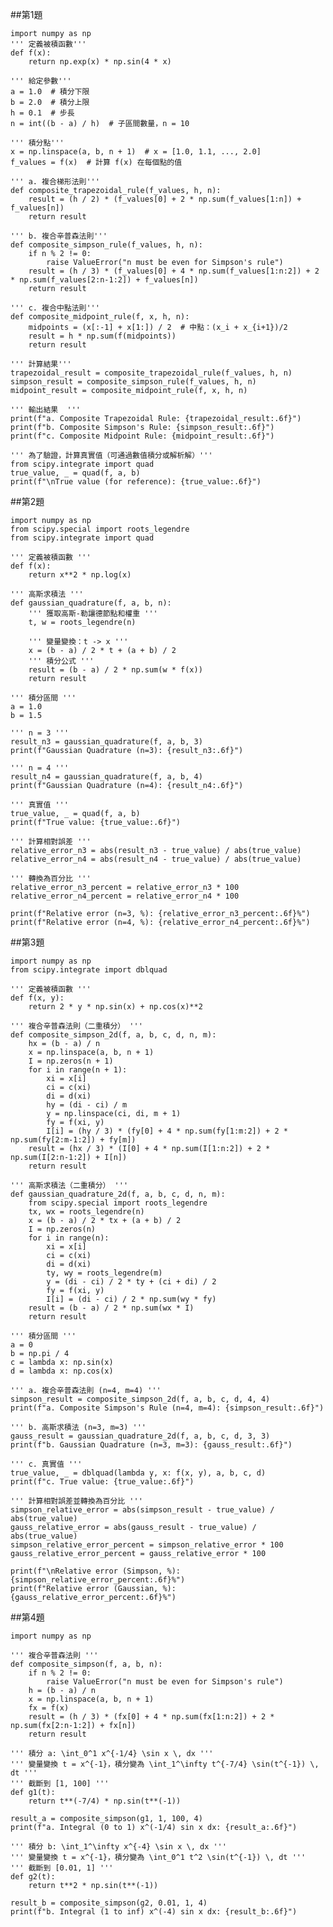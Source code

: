 ##第1題

    import numpy as np 
    ''' 定義被積函數'''    
    def f(x): 
        return np.exp(x) * np.sin(4 * x) 
    
    ''' 給定參數'''  
    a = 1.0  # 積分下限    
    b = 2.0  # 積分上限    
    h = 0.1  # 步長    
    n = int((b - a) / h)  # 子區間數量，n = 10    
    
    ''' 積分點'''  
    x = np.linspace(a, b, n + 1)  # x = [1.0, 1.1, ..., 2.0]    
    f_values = f(x)  # 計算 f(x) 在每個點的值    
    
    ''' a. 複合梯形法則'''   
    def composite_trapezoidal_rule(f_values, h, n):    
        result = (h / 2) * (f_values[0] + 2 * np.sum(f_values[1:n]) + f_values[n])    
        return result    
    
    ''' b. 複合辛普森法則'''  
    def composite_simpson_rule(f_values, h, n):    
        if n % 2 != 0:    
            raise ValueError("n must be even for Simpson's rule")    
        result = (h / 3) * (f_values[0] + 4 * np.sum(f_values[1:n:2]) + 2 * np.sum(f_values[2:n-1:2]) + f_values[n])    
        return result    
    
    ''' c. 複合中點法則'''  
    def composite_midpoint_rule(f, x, h, n):    
        midpoints = (x[:-1] + x[1:]) / 2  # 中點：(x_i + x_{i+1})/2    
        result = h * np.sum(f(midpoints))    
        return result    
    
    ''' 計算結果'''  
    trapezoidal_result = composite_trapezoidal_rule(f_values, h, n)    
    simpson_result = composite_simpson_rule(f_values, h, n)    
    midpoint_result = composite_midpoint_rule(f, x, h, n)    
    
    ''' 輸出結果  '''
    print(f"a. Composite Trapezoidal Rule: {trapezoidal_result:.6f}")    
    print(f"b. Composite Simpson's Rule: {simpson_result:.6f}")    
    print(f"c. Composite Midpoint Rule: {midpoint_result:.6f}")    
    
    ''' 為了驗證，計算真實值（可通過數值積分或解析解）'''  
    from scipy.integrate import quad        
    true_value, _ = quad(f, a, b)    
    print(f"\nTrue value (for reference): {true_value:.6f}")    

##第2題    

    import numpy as np  
    from scipy.special import roots_legendre  
    from scipy.integrate import quad  
    
    ''' 定義被積函數 '''  
    def f(x):  
        return x**2 * np.log(x)  
    
    ''' 高斯求積法 '''  
    def gaussian_quadrature(f, a, b, n):  
        ''' 獲取高斯-勒讓德節點和權重 '''  
        t, w = roots_legendre(n)  
        
        ''' 變量變換：t -> x '''  
        x = (b - a) / 2 * t + (a + b) / 2  
        ''' 積分公式 '''  
        result = (b - a) / 2 * np.sum(w * f(x))  
        return result  
    
    ''' 積分區間 '''  
    a = 1.0  
    b = 1.5  
    
    ''' n = 3 '''  
    result_n3 = gaussian_quadrature(f, a, b, 3)  
    print(f"Gaussian Quadrature (n=3): {result_n3:.6f}")  
    
    ''' n = 4 '''  
    result_n4 = gaussian_quadrature(f, a, b, 4)  
    print(f"Gaussian Quadrature (n=4): {result_n4:.6f}")  
    
    ''' 真實值 '''  
    true_value, _ = quad(f, a, b)  
    print(f"True value: {true_value:.6f}")  
    
    ''' 計算相對誤差 '''  
    relative_error_n3 = abs(result_n3 - true_value) / abs(true_value)  
    relative_error_n4 = abs(result_n4 - true_value) / abs(true_value)  
    
    ''' 轉換為百分比 '''  
    relative_error_n3_percent = relative_error_n3 * 100  
    relative_error_n4_percent = relative_error_n4 * 100  
    
    print(f"Relative error (n=3, %): {relative_error_n3_percent:.6f}%")  
    print(f"Relative error (n=4, %): {relative_error_n4_percent:.6f}%")  
##第3題    

    import numpy as np  
    from scipy.integrate import dblquad  
    
    ''' 定義被積函數 '''  
    def f(x, y):  
        return 2 * y * np.sin(x) + np.cos(x)**2  
    
    ''' 複合辛普森法則（二重積分） '''  
    def composite_simpson_2d(f, a, b, c, d, n, m):  
        hx = (b - a) / n  
        x = np.linspace(a, b, n + 1)  
        I = np.zeros(n + 1)  
        for i in range(n + 1):  
            xi = x[i]  
            ci = c(xi)  
            di = d(xi)  
            hy = (di - ci) / m  
            y = np.linspace(ci, di, m + 1)  
            fy = f(xi, y)  
            I[i] = (hy / 3) * (fy[0] + 4 * np.sum(fy[1:m:2]) + 2 * np.sum(fy[2:m-1:2]) + fy[m])  
        result = (hx / 3) * (I[0] + 4 * np.sum(I[1:n:2]) + 2 * np.sum(I[2:n-1:2]) + I[n])  
        return result  
    
    ''' 高斯求積法（二重積分） '''  
    def gaussian_quadrature_2d(f, a, b, c, d, n, m):  
        from scipy.special import roots_legendre  
        tx, wx = roots_legendre(n)  
        x = (b - a) / 2 * tx + (a + b) / 2  
        I = np.zeros(n)  
        for i in range(n):  
            xi = x[i]  
            ci = c(xi)  
            di = d(xi)  
            ty, wy = roots_legendre(m)  
            y = (di - ci) / 2 * ty + (ci + di) / 2  
            fy = f(xi, y)  
            I[i] = (di - ci) / 2 * np.sum(wy * fy)  
        result = (b - a) / 2 * np.sum(wx * I)  
        return result  
    
    ''' 積分區間 '''  
    a = 0  
    b = np.pi / 4  
    c = lambda x: np.sin(x)  
    d = lambda x: np.cos(x)  
    
    ''' a. 複合辛普森法則 (n=4, m=4) '''  
    simpson_result = composite_simpson_2d(f, a, b, c, d, 4, 4)  
    print(f"a. Composite Simpson's Rule (n=4, m=4): {simpson_result:.6f}")  
    
    ''' b. 高斯求積法 (n=3, m=3) '''  
    gauss_result = gaussian_quadrature_2d(f, a, b, c, d, 3, 3)  
    print(f"b. Gaussian Quadrature (n=3, m=3): {gauss_result:.6f}")  
    
    ''' c. 真實值 '''  
    true_value, _ = dblquad(lambda y, x: f(x, y), a, b, c, d)  
    print(f"c. True value: {true_value:.6f}")  
    
    ''' 計算相對誤差並轉換為百分比 '''  
    simpson_relative_error = abs(simpson_result - true_value) / abs(true_value)  
    gauss_relative_error = abs(gauss_result - true_value) / abs(true_value)  
    simpson_relative_error_percent = simpson_relative_error * 100  
    gauss_relative_error_percent = gauss_relative_error * 100  
    
    print(f"\nRelative error (Simpson, %): {simpson_relative_error_percent:.6f}%")  
    print(f"Relative error (Gaussian, %): {gauss_relative_error_percent:.6f}%")  

##第4題    

    import numpy as np  
    
    ''' 複合辛普森法則 '''  
    def composite_simpson(f, a, b, n):  
        if n % 2 != 0:  
            raise ValueError("n must be even for Simpson's rule")  
        h = (b - a) / n  
        x = np.linspace(a, b, n + 1)  
        fx = f(x)  
        result = (h / 3) * (fx[0] + 4 * np.sum(fx[1:n:2]) + 2 * np.sum(fx[2:n-1:2]) + fx[n])  
        return result  
    
    ''' 積分 a: \int_0^1 x^{-1/4} \sin x \, dx '''  
    ''' 變量變換 t = x^{-1}，積分變為 \int_1^\infty t^{-7/4} \sin(t^{-1}) \, dt '''  
    ''' 截斷到 [1, 100] '''  
    def g1(t):  
        return t**(-7/4) * np.sin(t**(-1))  
    
    result_a = composite_simpson(g1, 1, 100, 4)  
    print(f"a. Integral (0 to 1) x^(-1/4) sin x dx: {result_a:.6f}")  
    
    ''' 積分 b: \int_1^\infty x^{-4} \sin x \, dx '''  
    ''' 變量變換 t = x^{-1}，積分變為 \int_0^1 t^2 \sin(t^{-1}) \, dt '''  
    ''' 截斷到 [0.01, 1] '''  
    def g2(t):  
        return t**2 * np.sin(t**(-1))  
    
    result_b = composite_simpson(g2, 0.01, 1, 4)  
    print(f"b. Integral (1 to inf) x^(-4) sin x dx: {result_b:.6f}")  
